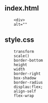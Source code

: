 index.html
----------

        <div>
        alt=""

style.css
---------

        transform
        scale()
        border-bottom
        height
        width
        border-right
        box-shadow
        border-radius
        displau:flex;
        align-self
        flex-wrap


